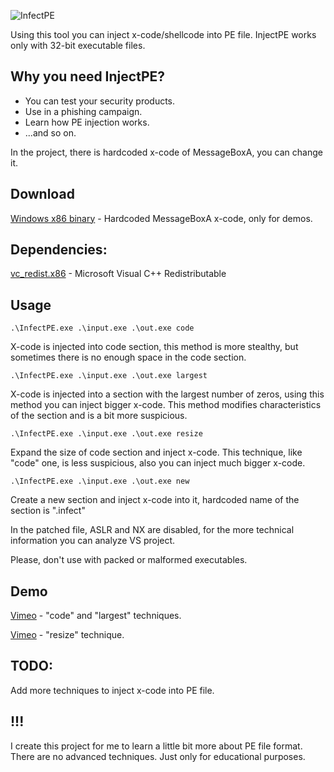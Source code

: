 ![InfectPE](https://cloud.githubusercontent.com/assets/16405698/25353873/cf8d1058-2941-11e7-806a-b8f41f4f906e.png)

Using this tool you can inject x-code/shellcode into PE file.
InjectPE works only with 32-bit executable files.

## Why you need InjectPE?
* You can test your security products.
* Use in a phishing campaign.
* Learn how PE injection works.
* ...and so on.

In the project, there is hardcoded x-code of MessageBoxA, you can change it.

## Download
[Windows x86 binary](https://github.com/secrary/InfectPE/releases) - Hardcoded MessageBoxA x-code, only for demos.
## Dependencies: 
[vc_redist.x86](https://www.microsoft.com/en-us/download/details.aspx?id=53840) - Microsoft Visual C++ Redistributable

## Usage
```
.\InfectPE.exe .\input.exe .\out.exe code
```
X-code is injected into code section, this method is more stealthy, but sometimes there is no enough space in the code section.

```
.\InfectPE.exe .\input.exe .\out.exe largest
```

X-code is injected into a section with the largest number of zeros, using this method you can inject bigger x-code. This method modifies characteristics of the section and is a bit more suspicious.

```
.\InfectPE.exe .\input.exe .\out.exe resize
```
Expand the size of code section and inject x-code. This technique, like "code" one, is less suspicious, also you can inject much bigger x-code.

```
.\InfectPE.exe .\input.exe .\out.exe new
```
Create a new section and inject x-code into it, hardcoded name of the section is ".infect"

In the patched file, ASLR and NX are disabled, for the more technical information you can analyze VS project.

Please, don't use with packed or malformed executables.

## Demo
[Vimeo](https://vimeo.com/214230957) - "code" and "largest" techniques.

[Vimeo](https://vimeo.com/214506728) - "resize" technique.

## TODO: 
Add more techniques to inject x-code into PE file.

## !!!
I create this project for me to learn a little bit more about PE file format. 
There are no advanced techniques. 
Just only for educational purposes.

